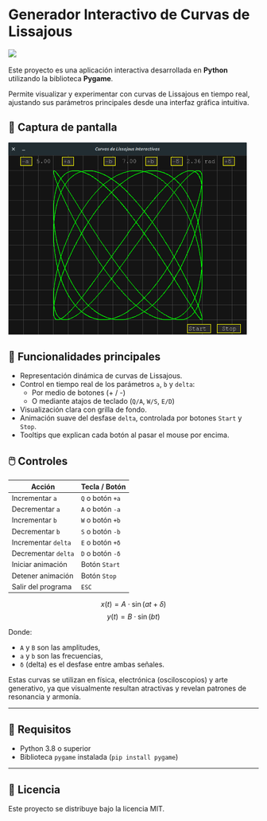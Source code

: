 # Generador Interactivo de Curvas de Lissajous
<span><img src="https://img.shields.io/badge/Python-FFD43B?style=for-the-badge&logo=python&logoColor=blue"/></span>

Este proyecto es una aplicación interactiva desarrollada en **Python** utilizando la biblioteca **Pygame**. 

Permite visualizar y experimentar con curvas de Lissajous en tiempo real, ajustando sus parámetros principales desde una interfaz gráfica intuitiva.


## 📸 Captura de pantalla

<span><img src="https://github.com/VintaBytes/Lissajous/blob/main/imagen1.png?raw=true"  width="480px"/></span>

## 🎯 Funcionalidades principales

- Representación dinámica de curvas de Lissajous.
- Control en tiempo real de los parámetros `a`, `b` y `delta`:
  - Por medio de botones (+ / -)
  - O mediante atajos de teclado (`Q/A`, `W/S`, `E/D`)
- Visualización clara con grilla de fondo.
- Animación suave del desfase `delta`, controlada por botones `Start` y `Stop`.
- Tooltips que explican cada botón al pasar el mouse por encima.

## 🖱️ Controles

| Acción                 | Tecla / Botón     |
|------------------------|------------------|
| Incrementar `a`        | `Q` o botón `+a` |
| Decrementar `a`        | `A` o botón `-a` |
| Incrementar `b`        | `W` o botón `+b` |
| Decrementar `b`        | `S` o botón `-b` |
| Incrementar `delta`    | `E` o botón `+δ` |
| Decrementar `delta`    | `D` o botón `-δ` |
| Iniciar animación      | Botón `Start`    |
| Detener animación      | Botón `Stop`     |
| Salir del programa     | `ESC`            |



$$ x(t) = A \cdot \sin(a t + \delta) $$
$$ y(t) = B \cdot \sin(b t) $$



Donde:
- `A` y `B` son las amplitudes,
- `a` y `b` son las frecuencias,
- `δ` (delta) es el desfase entre ambas señales.

Estas curvas se utilizan en física, electrónica (osciloscopios) y arte generativo, ya que visualmente resultan atractivas y revelan patrones de resonancia y armonía.

---

## 🧩 Requisitos

- Python 3.8 o superior
- Biblioteca `pygame` instalada (`pip install pygame`)

---

## 📄 Licencia

Este proyecto se distribuye bajo la licencia MIT.
